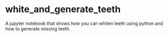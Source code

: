 # white_and_generate_teeth
A jupyter notebook that shows how you can whiten teeth using python and how to generate missing teeth.
